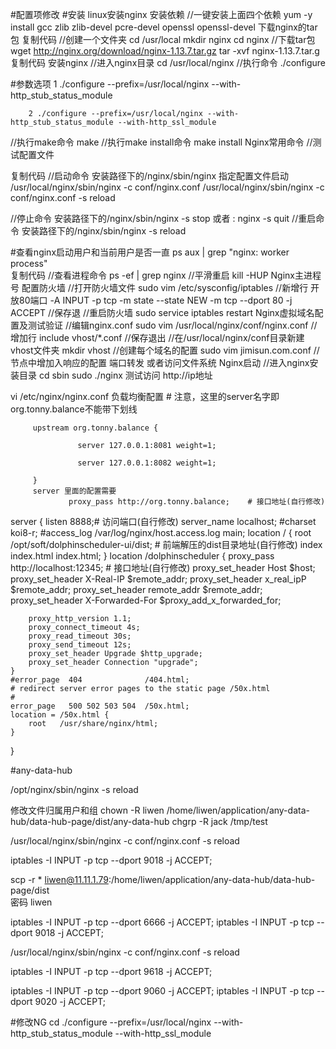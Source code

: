 #配置项修改
#安装
linux安装nginx
安装依赖
//一键安装上面四个依赖
yum -y install gcc zlib zlib-devel pcre-devel openssl openssl-devel
下载nginx的tar包
复制代码
//创建一个文件夹
cd /usr/local
mkdir nginx
cd nginx
//下载tar包
wget http://nginx.org/download/nginx-1.13.7.tar.gz
tar -xvf nginx-1.13.7.tar.g
复制代码
安装nginx
//进入nginx目录
cd /usr/local/nginx
//执行命令
./configure

#参数选项
        1  ./configure     --prefix=/usr/local/nginx --with-http_stub_status_module

        2 ./configure --prefix=/usr/local/nginx --with-http_stub_status_module --with-http_ssl_module


//执行make命令
make
//执行make install命令
make install
Nginx常用命令
//测试配置文件

复制代码
//启动命令
安装路径下的/nginx/sbin/nginx
指定配置文件启动
/usr/local/nginx/sbin/nginx -c conf/nginx.conf
/usr/local/nginx/sbin/nginx -c conf/nginx.conf -s reload

//停止命令
安装路径下的/nginx/sbin/nginx -s stop
或者 : nginx -s quit
//重启命令
安装路径下的/nginx/sbin/nginx -s reload

#查看nginx启动用户和当前用户是否一直
ps aux | grep "nginx: worker process"   
复制代码
//查看进程命令
ps -ef | grep nginx
//平滑重启
kill -HUP Nginx主进程号
配置防火墙
//打开防火墙文件
sudo vim /etc/sysconfig/iptables
//新增行  开放80端口
-A INPUT -p tcp -m state --state NEW -m tcp --dport 80 -j ACCEPT
//保存退
//重启防火墙
sudo service iptables restart
Nginx虚拟域名配置及测试验证
//编辑nginx.conf
sudo vim /usr/local/nginx/conf/nginx.conf
//增加行 
include vhost/*.conf
//保存退出
//在/usr/local/nginx/conf目录新建vhost文件夹
mkdir vhost
//创建每个域名的配置
sudo vim jimisun.com.conf
//节点中增加入响应的配置 端口转发  或者访问文件系统
Nginx启动
//进入nginx安装目录
cd sbin
sudo ./nginx
测试访问
http://ip地址





vi /etc/nginx/nginx.conf
        负载均衡配置
         # 注意，这里的server名字即org.tonny.balance不能带下划线

         upstream org.tonny.balance {

                   server 127.0.0.1:8081 weight=1;

                   server 127.0.0.1:8082 weight=1;

         }
         server 里面的配置需要
                 proxy_pass http://org.tonny.balance;    # 接口地址(自行修改)





server {
    listen       8888;# 访问端口(自行修改)
    server_name  localhost;
    #charset koi8-r;
    #access_log  /var/log/nginx/host.access.log  main;
    location / {
        root   /opt/soft/dolphinscheduler-ui/dist;      # 前端解压的dist目录地址(自行修改)
        index  index.html index.html;
    }
    location /dolphinscheduler {
        proxy_pass http://localhost:12345;    # 接口地址(自行修改)
        proxy_set_header Host $host;
        proxy_set_header X-Real-IP $remote_addr;
        proxy_set_header x_real_ipP $remote_addr;
        proxy_set_header remote_addr $remote_addr;
        proxy_set_header X-Forwarded-For $proxy_add_x_forwarded_for;

        proxy_http_version 1.1;
        proxy_connect_timeout 4s;
        proxy_read_timeout 30s;
        proxy_send_timeout 12s;
        proxy_set_header Upgrade $http_upgrade;
        proxy_set_header Connection "upgrade";
    }
    #error_page  404              /404.html;
    # redirect server error pages to the static page /50x.html
    #
    error_page   500 502 503 504  /50x.html;
    location = /50x.html {
        root   /usr/share/nginx/html;
    }
}


#any-data-hub

/opt/nginx/sbin/nginx -s reload 


修改文件归属用户和组
chown -R liwen /home/liwen/application/any-data-hub/data-hub-page/dist/any-data-hub
chgrp -R jack /tmp/test

/usr/local/nginx/sbin/nginx -c conf/nginx.conf -s reload


iptables -I INPUT -p tcp --dport 9018 -j ACCEPT;

scp  -r * liwen@11.11.1.79:/home/liwen/application/any-data-hub/data-hub-page/dist  
密码 liwen

iptables -I INPUT -p tcp --dport 6666 -j ACCEPT;
iptables -I INPUT -p tcp --dport 9018 -j ACCEPT;


/usr/local/nginx/sbin/nginx -c conf/nginx.conf -s reload

iptables -I INPUT -p tcp --dport 9618 -j ACCEPT;

iptables -I INPUT -p tcp --dport 9060 -j ACCEPT;
iptables -I INPUT -p tcp --dport 9020 -j ACCEPT;






#修改NG
cd 
./configure --prefix=/usr/local/nginx --with-http_stub_status_module --with-http_ssl_module
